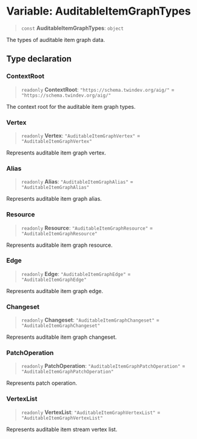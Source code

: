 # Variable: AuditableItemGraphTypes

> `const` **AuditableItemGraphTypes**: `object`

The types of auditable item graph data.

## Type declaration

### ContextRoot

> `readonly` **ContextRoot**: `"https://schema.twindev.org/aig/"` = `"https://schema.twindev.org/aig/"`

The context root for the auditable item graph types.

### Vertex

> `readonly` **Vertex**: `"AuditableItemGraphVertex"` = `"AuditableItemGraphVertex"`

Represents auditable item graph vertex.

### Alias

> `readonly` **Alias**: `"AuditableItemGraphAlias"` = `"AuditableItemGraphAlias"`

Represents auditable item graph alias.

### Resource

> `readonly` **Resource**: `"AuditableItemGraphResource"` = `"AuditableItemGraphResource"`

Represents auditable item graph resource.

### Edge

> `readonly` **Edge**: `"AuditableItemGraphEdge"` = `"AuditableItemGraphEdge"`

Represents auditable item graph edge.

### Changeset

> `readonly` **Changeset**: `"AuditableItemGraphChangeset"` = `"AuditableItemGraphChangeset"`

Represents auditable item graph  changeset.

### PatchOperation

> `readonly` **PatchOperation**: `"AuditableItemGraphPatchOperation"` = `"AuditableItemGraphPatchOperation"`

Represents patch operation.

### VertexList

> `readonly` **VertexList**: `"AuditableItemGraphVertexList"` = `"AuditableItemGraphVertexList"`

Represents auditable item stream vertex list.

